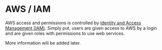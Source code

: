 # AWS / IAM

AWS access and permissions is controlled by [Identity and Access Management (IAM)](https://aws.amazon.com/iam/).
Simply put, users are given access to AWS by a login and are given roles with permissions to use web services.

More information will be added later.
